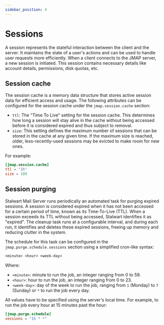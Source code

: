```yaml
---
sidebar_position: 4
---
```


# Sessions

A session represents the stateful interaction between the client and the server. It maintains the state of a user's actions and can be used to handle user requests more efficiently. When a client connects to the JMAP server, a new session is initiated. This session contains necessary details like account details, permissions, disk quotas, etc. 

## Session cache

The session cache is a memory data structure that stores active session data for efficient access and usage. The following attributes can be configured for the session cache under the `jmap.session.cache` section:

- `ttl`: The "Time To Live" setting for the session cache. This determines how long a session will stay alive in the cache without being accessed before it is considered expired and thus subject to removal.
- `size`: This setting defines the maximum number of sessions that can be stored in the cache at any given time. If the maximum size is reached, older, less-recently-used sessions may be evicted to make room for new ones.

For example:

```toml
[jmap.session.cache]
ttl = "1h"
size = 100
```

## Session purging

Stalwart Mail Server runs periodically an automated task for purging expired sessions. A session is considered expired when it has not been accessed for a certain period of time, known as its Time-To-Live (TTL). When a session exceeds its TTL without being accessed, Stalwart identifies it as "expired". The cleanup task runs at a configurable interval, and during each run, it identifies and deletes these expired sessions, freeing up memory and reducing clutter in the system.

The schedule for this task can be configured in the `jmap.purge.schedule.sessions` section using a simplified cron-like syntax:

```txt
<minute> <hour> <week-day>
```

Where:

- ``<minute>``: minute to run the job, an integer ranging from 0 to 59.
- ``<hour>``: hour to run the job, an integer ranging from 0 to 23.
- ``<week-day>``: day of the week to run the job, ranging from ``1`` (Monday) to ``7`` (Sunday) or ``*`` to run the job every day. 

All values have to be specified using the server's local time. For example, to run the job every hour at 15 minutes past the hour:

```toml
[jmap.purge.schedule]
sessions = "15 * *"
```
